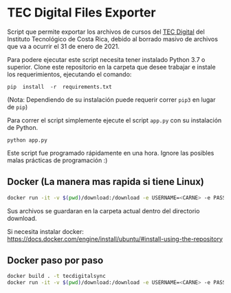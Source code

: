 # TEC Digital Files Exporter

Script que permite exportar los archivos de cursos del
[TEC Digital](https://tecdigital.tec.ac.cr/) del Instituto Tecnológico de Costa
Rica, debido al borrado masivo de archivos que va a ocurrir el 31 de enero
de 2021.

Para podere ejecutar este script necesita tener instalado Python 3.7 o superior.
Clone este repositorio en la carpeta que desee trabajar e instale los
requerimientos, ejecutando el comando:

```
pip  install  -r  requirements.txt
```

(Nota: Dependiendo de su instalación puede requerir correr `pip3` en lugar de
`pip`)

Para correr el script simplemente ejecute el script `app.py` con su instalación
de Python.

```
python app.py
```

Este script fue programado rápidamente en una hora. Ignore las posibles malas
prácticas de programación :)

## Docker (La manera mas rapida si tiene Linux)

```bash
docker run -it -v $(pwd)/download:/download -e USERNAME=<CARNE> -e PASSWORD=<PIN> paroque28/tecdigitialsync
```

Sus archivos se guardaran en la carpeta actual dentro del directorio download.

Si necesita instalar docker:
https://docs.docker.com/engine/install/ubuntu/#install-using-the-repository

## Docker paso por paso

```bash
docker build . -t tecdigitalsync
docker run -it -v $(pwd)/download:/download -e USERNAME=<CARNE> -e PASSWORD=<PIN> tecdigitalsync
```
